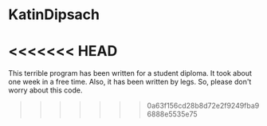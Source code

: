 # KatinDipsach
<<<<<<< HEAD
=======
This terrible program has been written for a student diploma. It took about one week in a free time. Also, it has been written by legs. So, please don't worry about this code.
>>>>>>> 0a63f156cd28b8d72e2f9249fba96888e5535e75
